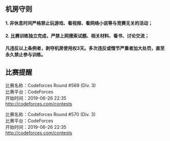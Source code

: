 ## 机房守则  
#### 1. 非休息时间严格禁止玩游戏、看视频、看网络小说等与竞赛无关的活动；  
#### 2. 比赛训练独立完成，严禁上网搜索试题、相关材料、看书、讨论交流；  

#### 凡违反以上条例者，剥夺机房使用权3天。多次违反或情节严重者加大处罚，直至永久禁止参与训练。  

## 比赛提醒

比赛名称：Codeforces Round #569 (Div. 3)  
比赛平台：CodeForces  
开始时间：2019-06-26 22:35  
http://codeforces.com/contests  

比赛名称：Codeforces Round #570 (Div. 3)  
比赛平台：CodeForces  
开始时间：2019-06-26 22:35  
http://codeforces.com/contests  

